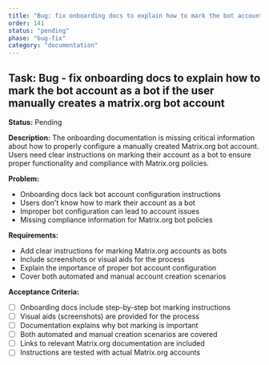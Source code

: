 ```yaml
---
title: "Bug: fix onboarding docs to explain how to mark the bot account as a bot if the user manually creates a matrix.org bot account"
order: 141
status: "pending"
phase: "bug-fix"
category: "documentation"
---
```


## Task: Bug - fix onboarding docs to explain how to mark the bot account as a bot if the user manually creates a matrix.org bot account

**Status:** Pending

**Description:**
The onboarding documentation is missing critical information about how to properly configure a manually created Matrix.org bot account. Users need clear instructions on marking their account as a bot to ensure proper functionality and compliance with Matrix.org policies.

**Problem:**
- Onboarding docs lack bot account configuration instructions
- Users don't know how to mark their account as a bot
- Improper bot configuration can lead to account issues
- Missing compliance information for Matrix.org bot policies

**Requirements:**
- Add clear instructions for marking Matrix.org accounts as bots
- Include screenshots or visual aids for the process
- Explain the importance of proper bot account configuration
- Cover both automated and manual account creation scenarios

**Acceptance Criteria:**
- [ ] Onboarding docs include step-by-step bot marking instructions
- [ ] Visual aids (screenshots) are provided for the process
- [ ] Documentation explains why bot marking is important
- [ ] Both automated and manual creation scenarios are covered
- [ ] Links to relevant Matrix.org documentation are included
- [ ] Instructions are tested with actual Matrix.org accounts
